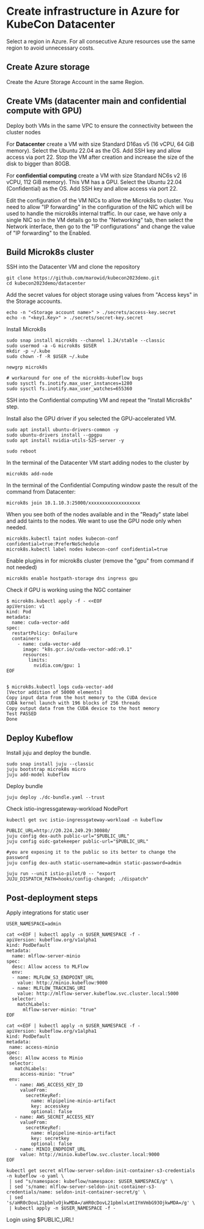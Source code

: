 # Create infrastructure in Azure for KubeCon Datacenter

Select a region in Azure. For all consecutive Azure resources use the same region to avoid unnecessary costs.

## Create Azure storage

Create the Azure Storage Account in the same Region.

## Create VMs (datacenter main and confidential compute with GPU)

Deploy both VMs in the same VPC to ensure the connectivity between the cluster nodes

For **Datacenter** create a VM with size Standard D16as v5 (16 vCPU, 64 GiB memory). Select the Ubuntu 22.04 as the OS. Add SSH key and allow access via
port 22. Stop the VM after creation and increase the size of the disk to bigger than 80GB.

For **confidential computing** create a VM with size Standard NC6s v2 (6 vCPU, 112 GiB memory). This VM has a GPU. Select the Ubuntu 22.04 (Confidential) as the OS. Add SSH key and allow access via
port 22.

Edit the configuration of the VM NICs to allow the Microk8s to cluster. You need to allow "IP forwarding" in the configuration of the NIC which will be used to handle the microk8s internal traffic. In our case, we have only a single NIC so in the VM details go to the "Networking" tab, then select the Network interface, then go to the "IP configurations" and change the value of "IP forwarding" to the Enabled.

## Build Microk8s cluster

SSH into the Datacenter VM and clone the repository

```shell
git clone https://github.com/marowid/kubecon2023demo.git
cd kubecon2023demo/datacenter
```

Add the secret values for object storage using values from "Access keys" in the Storage accounts.

```shell
echo -n "<Storage account name>" > ./secrets/access-key.secret
echo -n "<key1.Key>" > ./secrets/secret-key.secret
```

Install Microk8s

```shell
sudo snap install microk8s --channel 1.24/stable --classic
sudo usermod -a -G microk8s $USER
mkdir -p ~/.kube
sudo chown -f -R $USER ~/.kube

newgrp microk8s

# workaround for one of the microk8s-kubeflow bugs
sudo sysctl fs.inotify.max_user_instances=1280
sudo sysctl fs.inotify.max_user_watches=655360
```

SSH into the Confidential computing VM and repeat the "Install Microk8s" step.

Install also the GPU driver if you selected the GPU-accelerated VM.

```shell
sudo apt install ubuntu-drivers-common -y
sudo ubuntu-drivers install --gpgpu
sudo apt install nvidia-utils-525-server -y

sudo reboot
```

In the terminal of the Datacenter VM start adding nodes to the cluster by

```shell
microk8s add-node
```

In the terminal of the Confidential Computing window paste the result of the command from Datacenter:

```shell
microk8s join 10.1.10.3:25000/xxxxxxxxxxxxxxxxxxx 
```

When you see both of the nodes available and in the "Ready" state label and add taints to the nodes. We want to use the GPU node only when needed.

```shell
microk8s.kubectl taint nodes kubecon-conf confidential=true:PreferNoSchedule
microk8s.kubectl label nodes kubecon-conf confidential=true
```

Enable plugins in for microk8s cluster (remove the "gpu" from command if not needed)

```shell
microk8s enable hostpath-storage dns ingress gpu
```

Check if GPU is working using the NGC container

```shell
$ microk8s.kubectl apply -f - <<EOF
apiVersion: v1
kind: Pod
metadata:
  name: cuda-vector-add
spec:
  restartPolicy: OnFailure
  containers:
    - name: cuda-vector-add
      image: "k8s.gcr.io/cuda-vector-add:v0.1"
      resources:
        limits:
          nvidia.com/gpu: 1
EOF


$ microk8s.kubectl logs cuda-vector-add
[Vector addition of 50000 elements]
Copy input data from the host memory to the CUDA device
CUDA kernel launch with 196 blocks of 256 threads
Copy output data from the CUDA device to the host memory
Test PASSED
Done
```

## Deploy Kubeflow

Install juju and deploy the bundle.

```shell
sudo snap install juju --classic
juju bootstrap microk8s micro
juju add-model kubeflow
```

Deploy bundle

```shell
juju deploy ./dc-bundle.yaml --trust
```

Check istio-ingressgateway-workload NodePort

```shell
kubectl get svc istio-ingressgateway-workload -n kubeflow
```

```shell
PUBLIC_URL=http://20.224.249.29:30080/
juju config dex-auth public-url="$PUBLIC_URL"
juju config oidc-gatekeeper public-url="$PUBLIC_URL"

#you are exposing it to the public so its better to change the password
juju config dex-auth static-username=admin static-password=admin

juju run --unit istio-pilot/0 -- "export JUJU_DISPATCH_PATH=hooks/config-changed; ./dispatch"
```

## Post-deployment steps

Apply integrations for static user

```shell
USER_NAMESPACE=admin

cat <<EOF | kubectl apply -n $USER_NAMESPACE -f -
apiVersion: kubeflow.org/v1alpha1
kind: PodDefault
metadata:
  name: mlflow-server-minio
spec:
  desc: Allow access to MLFlow
  env:
  - name: MLFLOW_S3_ENDPOINT_URL
    value: http://minio.kubeflow:9000
  - name: MLFLOW_TRACKING_URI
    value: http://mlflow-server.kubeflow.svc.cluster.local:5000
  selector:
    matchLabels:
      mlflow-server-minio: "true"
EOF

cat <<EOF | kubectl apply -n $USER_NAMESPACE -f -
apiVersion: kubeflow.org/v1alpha1
kind: PodDefault
metadata:
 name: access-minio
spec:
 desc: Allow access to Minio
 selector:
   matchLabels:
     access-minio: "true"
 env:
   - name: AWS_ACCESS_KEY_ID
     valueFrom:
       secretKeyRef:
         name: mlpipeline-minio-artifact
         key: accesskey
         optional: false
   - name: AWS_SECRET_ACCESS_KEY
     valueFrom:
       secretKeyRef:
         name: mlpipeline-minio-artifact
         key: secretkey
         optional: false
   - name: MINIO_ENDPOINT_URL
     value: http://minio.kubeflow.svc.cluster.local:9000
EOF

kubectl get secret mlflow-server-seldon-init-container-s3-credentials -n kubeflow -o yaml \
 | sed "s/namespace: kubeflow/namespace: $USER_NAMESPACE/g" \
 | sed 's/name: mlflow-server-seldon-init-container-s3-credentials/name: seldon-init-container-secret/g' \
 | sed 's/aHR0cDovL21pbmlvOjkwMDA=/aHR0cDovL21pbmlvLmt1YmVmbG93OjkwMDA=/g' \
 | kubectl apply -n $USER_NAMESPACE -f -
```

Login using $PUBLIC_URL!
